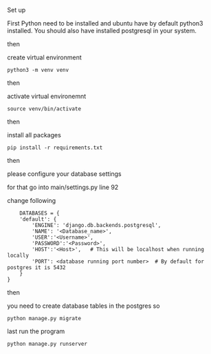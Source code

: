 Set up 

First Python need to be installed and ubuntu have by default python3 installed.
You should also have installed postgresql in your system. 

then 

create virtual environment

`python3 -m venv venv`

then 

activate virtual environemnt

`source venv/bin/activate`

then

install all packages

`pip install -r requirements.txt`

then 

please configure your database settings 

for that go into main/settings.py line 92

change following 

```
    DATABASES = {
    'default': {
        'ENGINE': 'django.db.backends.postgresql',
        'NAME': '<Database_name>',
        'USER':'<Username>',
        'PASSWORD':'<Password>',
        'HOST':'<Host>',   # This will be localhost when running locally
        'PORT': <database running port number>  # By default for postgres it is 5432
    }
}
```

then

you need to create database tables in the postgres so 

`python manage.py migrate`

last run the program 

`python manage.py runserver`



